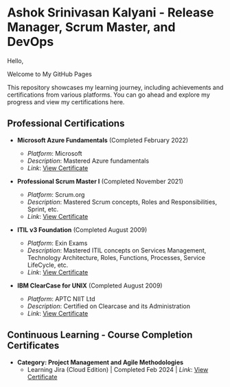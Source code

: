 # Ashok Srinivasan Kalyani - Release Manager, Scrum Master, and DevOps

Hello,

Welcome to My GitHub Pages

This repository showcases my learning journey, including achievements and certifications from various platforms. You can go ahead and explore my progress and view my certifications here.

## Professional Certifications

- **Microsoft Azure Fundamentals** (Completed February 2022)
  - *Platform*: Microsoft
  - *Description*: Mastered Azure fundamentals
  - *Link*: [View Certificate](https://github.com/techiedeva/mycerts/blob/main/Microsoft_Certified_Professional_Certificate_AZ900-Azure%20Fundamentals.pdf)

- **Professional Scrum Master I** (Completed November 2021)
  - *Platform*: Scrum.org
  - *Description*: Mastered Scrum concepts, Roles and Responsibilities, Sprint, etc.
  - *Link*: [View Certificate](https://github.com/techiedeva/mycerts/blob/main/Certificate-Professional%20Scrum%20Master%20I.pdf)
 
- **ITIL v3 Foundation** (Completed August 2009)
  - *Platform*: Exin Exams
  - *Description*: Mastered ITIL concepts on Services Management, Technology Architecture, Roles, Functions, Processes, Service LifeCycle, etc.
  - *Link*: [View Certificate](https://github.com/techiedeva/mycerts/blob/main/ITILV3-Certification.pdf)

- **IBM ClearCase for UNIX** (Completed August 2009)
  - *Platform*: APTC NIIT Ltd
  - *Description*: Certified on Clearcase and its Administration
  - *Link*: [View Certificate](https://github.com/techiedeva/mycerts/blob/main/ClearCase-IBM-Certification.pdf)

## Continuous Learning - Course Completion Certificates
  - **Category: Project Management and Agile Methodologies**
    - Learning Jira (Cloud Edition) | Completed Feb 2024 | *Link*: [View Certificate](https://github.com/techiedeva/mycerts/blob/main/CertificateOfCompletion_Learning%20Jira%20Cloud%20Edition.pdf)

